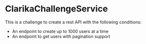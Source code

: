 # ClarikaChallengeService
This is a challenge to create a rest API with the following conditions:
- An endpoint to create up to 1000 users at a time
- An endpoint to get users with pagination support

